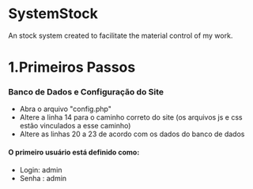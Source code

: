 # SystemStock
An stock system created to facilitate the material control of my work.

# 1.Primeiros Passos

### Banco de Dados e Configuração do Site

+ Abra o arquivo "config.php"
+ Altere a linha 14 para o caminho correto do site (os arquivos js e css estão vinculados a esse caminho)
+ Altere as linhas 20 a 23 de acordo com os dados do banco de dados

#### O primeiro usuário está definido como:
+ Login: admin
+ Senha : admin

